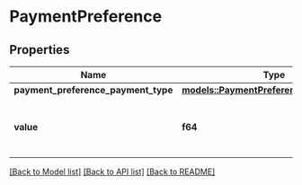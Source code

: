 # PaymentPreference

## Properties

Name | Type | Description | Notes
------------ | ------------- | ------------- | -------------
**payment_preference_payment_type** | [**models::PaymentPreferencePaymentType**](PaymentPreferencePaymentType.md) |  | 
**value** | **f64** | A decimal number such as amount or FX rate. | 

[[Back to Model list]](../README.md#documentation-for-models) [[Back to API list]](../README.md#documentation-for-api-endpoints) [[Back to README]](../README.md)


